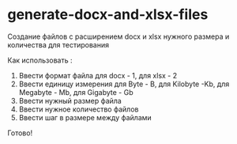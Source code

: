 # generate-docx-and-xlsx-files
Создание файлов с расширением docx и xlsx нужного размера и количества для тестирования

Как использовать :

1. Ввести формат файла для docx - 1, для xlsx - 2 
2. Ввести единицу измерения для Byte - B, для Kilobyte -Kb, для Megabyte - Mb, для Gigabyte - Gb
3. Ввести нужный размер файла
4. Ввести нужное количество файлов
5. Ввести шаг в размере между файлами

Готово!
